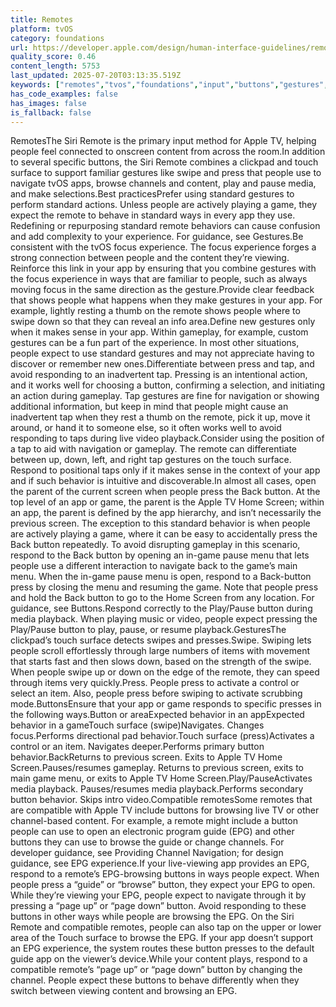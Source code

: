 ```yaml
---
title: Remotes
platform: tvOS
category: foundations
url: https://developer.apple.com/design/human-interface-guidelines/remotes
quality_score: 0.46
content_length: 5753
last_updated: 2025-07-20T03:13:35.519Z
keywords: ["remotes","tvos","foundations","input","buttons","gestures","feedback","selection","navigation","design","system"]
has_code_examples: false
has_images: false
is_fallback: false
---
```


RemotesThe Siri Remote is the primary input method for Apple TV, helping people feel connected to onscreen content from across the room.In addition to several specific buttons, the Siri Remote combines a clickpad and touch surface to support familiar gestures like swipe and press that people use to navigate tvOS apps, browse channels and content, play and pause media, and make selections.Best practicesPrefer using standard gestures to perform standard actions. Unless people are actively playing a game, they expect the remote to behave in standard ways in every app they use. Redefining or repurposing standard remote behaviors can cause confusion and add complexity to your experience. For guidance, see Gestures.Be consistent with the tvOS focus experience. The focus experience forges a strong connection between people and the content they’re viewing. Reinforce this link in your app by ensuring that you combine gestures with the focus experience in ways that are familiar to people, such as always moving focus in the same direction as the gesture.Provide clear feedback that shows people what happens when they make gestures in your app. For example, lightly resting a thumb on the remote shows people where to swipe down so that they can reveal an info area.Define new gestures only when it makes sense in your app. Within gameplay, for example, custom gestures can be a fun part of the experience. In most other situations, people expect to use standard gestures and may not appreciate having to discover or remember new ones.Differentiate between press and tap, and avoid responding to an inadvertent tap. Pressing is an intentional action, and it works well for choosing a button, confirming a selection, and initiating an action during gameplay. Tap gestures are fine for navigation or showing additional information, but keep in mind that people might cause an inadvertent tap when they rest a thumb on the remote, pick it up, move it around, or hand it to someone else, so it often works well to avoid responding to taps during live video playback.Consider using the position of a tap to aid with navigation or gameplay. The remote can differentiate between up, down, left, and right tap gestures on the touch surface. Respond to positional taps only if it makes sense in the context of your app and if such behavior is intuitive and discoverable.In almost all cases, open the parent of the current screen when people press the Back button. At the top level of an app or game, the parent is the Apple TV Home Screen; within an app, the parent is defined by the app hierarchy, and isn’t necessarily the previous screen. The exception to this standard behavior is when people are actively playing a game, where it can be easy to accidentally press the Back button repeatedly. To avoid disrupting gameplay in this scenario, respond to the Back button by opening an in-game pause menu that lets people use a different interaction to navigate back to the game’s main menu. When the in-game pause menu is open, respond to a Back-button press by closing the menu and resuming the game. Note that people press and hold the Back button to go to the Home Screen from any location. For guidance, see Buttons.Respond correctly to the Play/Pause button during media playback. When playing music or video, people expect pressing the Play/Pause button to play, pause, or resume playback.GesturesThe clickpad’s touch surface detects swipes and presses.Swipe. Swiping lets people scroll effortlessly through large numbers of items with movement that starts fast and then slows down, based on the strength of the swipe. When people swipe up or down on the edge of the remote, they can speed through items very quickly.Press. People press to activate a control or select an item. Also, people press before swiping to activate scrubbing mode.ButtonsEnsure that your app or game responds to specific presses in the following ways.Button or areaExpected behavior in an appExpected behavior in a gameTouch surface (swipe)Navigates. Changes focus.Performs directional pad behavior.Touch surface (press)Activates a control or an item. Navigates deeper.Performs primary button behavior.BackReturns to previous screen. Exits to Apple TV Home Screen.Pauses/resumes gameplay. Returns to previous screen, exits to main game menu, or exits to Apple TV Home Screen.Play/PauseActivates media playback. Pauses/resumes media playback.Performs secondary button behavior. Skips intro video.Compatible remotesSome remotes that are compatible with Apple TV include buttons for browsing live TV or other channel-based content. For example, a remote might include a button people can use to open an electronic program guide (EPG) and other buttons they can use to browse the guide or change channels. For developer guidance, see Providing Channel Navigation; for design guidance, see EPG experience.If your live-viewing app provides an EPG, respond to a remote’s EPG-browsing buttons in ways people expect. When people press a “guide” or “browse” button, they expect your EPG to open. While they’re viewing your EPG, people expect to navigate through it by pressing a “page up” or “page down” button. Avoid responding to these buttons in other ways while people are browsing the EPG. On the Siri Remote and compatible remotes, people can also tap on the upper or lower area of the Touch surface to browse the EPG. If your app doesn’t support an EPG experience, the system routes these button presses to the default guide app on the viewer’s device.While your content plays, respond to a compatible remote’s “page up” or “page down” button by changing the channel. People expect these buttons to behave differently when they switch between viewing content and browsing an EPG.
